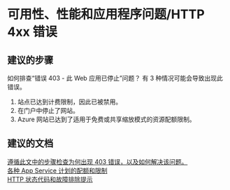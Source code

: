 <properties
    pageTitle="availability, performance, and application issues/http 4xx errors"
    description="可用性、性能和应用程序问题/HTTP 4xx 错误"
    service="microsoft.web"
    resource="sites"
    authors="aashu"
    displayOrder=""
    selfHelpType="generic"
    supportTopicIds="32542217"
    resourceTags=""
    productPesIds="14748, 16170"
    cloudEnvironments="public"
/>


# 可用性、性能和应用程序问题/HTTP 4xx 错误

## **建议的步骤**
如何排查“错误 403 - 此 Web 应用已停止”问题？ 有 3 种情况可能会导致出现此错误。

1. 站点已达到计费限制，因此已被禁用。
2. 在门户中停止了网站。
3. Azure 网站已达到了适用于免费或共享缩放模式的资源配额限制。

## **建议的文档**
[遵循此文中的步骤检查为何出现 403 错误，以及如何解决该问题。](https://blogs.msdn.microsoft.com/waws/2016/01/05/azure-web-apps-error-403-this-web-app-is-stopped/)<br>
[各种 App Service 计划的配额和限制](https://azure.microsoft.com/documentation/articles/azure-subscription-service-limits/#app-service-limits)<br>
[HTTP 状态代码和故障排除提示](https://blogs.msdn.microsoft.com/waws/2016/06/22/troubleshooting-azure-app-service-apps-using-web-server-logs/)



<!--HONumber=Oct16_HO3-->


